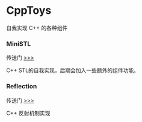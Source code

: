 # CppToys

自我实现 C++ 的各种组件

### MiniSTL

传送门 [>>>](./MiniSTL)

C++ STL的自我实现，后期会加入一些额外的组件功能。

### Reflection

传送门 [>>>](./Reflection)

C++ 反射机制实现